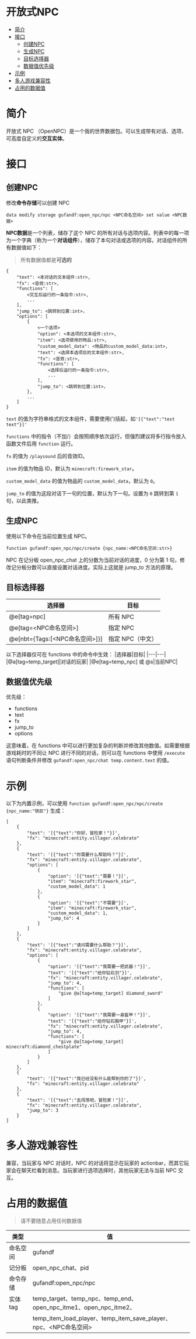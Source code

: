 # 开放式NPC

* [简介](#简介)
* [接口](#接口)
    * [创建NPC](#创建npc)
    * [生成NPC](#生成npc)
    * [目标选择器](#目标选择器)
    * [数据值优先级](#数据值优先级)
* [示例](#示例)
* [多人游戏兼容性](#多人游戏兼容性)
* [占用的数据值](#占用的数据值)


# 简介

开放式 NPC （OpenNPC）是一个我的世界数据包。可以生成带有对话、选项、可高度自定义的**交互实体**。

# 接口

## 创建NPC

修改**命令存储**可以创建 NPC
```
data modify storage gufandf:open_npc/npc <NPC命名空间> set value <NPC数据>
```
**NPC数据**是一个列表，储存了这个 NPC 的所有对话与选项内容。列表中的每一项为一个字典（称为一个**对话组件**），储存了本句对话或选项的内容。对话组件的所有数据值如下：

> 所有数据值都是**可选的**

```
{
    "text": <本对话的文本组件:str>,
    "fx": <音效:str>,
    "functions": [
        <交互后运行的一条指令:str>,
        ...
    ],
    "jump_to": <跳转到位置:int>，
    "options": [
        {
            <一个选项>
            "option": <本选项的文本组件:str>,
            "item": <选项使用的物品:str>,
            "custom_model_data": <物品的custom_model_data:int>,
            "text": <选择本选项后的文本组件:str>,
            "fx": <音效:str>,
            "functions": [
                <选择后运行的一条指令:str>,
                ...
            ],
            "jump_to": <跳转到位置:int>，
        },
        ...
    ]
}
```
`text` 的值为字符串格式的文本组件，需要使用(')括起，如`'[{"text":"test text"}]'`

`functions` 中的指令（不加/）会按照顺序依次运行，但强烈建议将多行指令放入函数文件后用 `function` 运行。

`fx` 的值为 `/playsound` 后的音效ID。

`item` 的值为物品 ID，默认为 `minecraft:firework_star`。

`custom_model_data` 的值为物品的 `custom_model_data`，默认为 `0`。

`jump_to` 的值为这段对话下一句的位置，默认为下一句。设置为 `0` 跳转到第 `1` 句，以此类推。




## 生成NPC

使用以下命令在当前位置生成 NPC。

```mcfunction
function gufandf:open_npc/npc/create {npc_name:<NPC命名空间:str>}
```

NPC 在记分板 open_npc_chat 上的分数为当前对话的进度，0 分为第 1 句，修改记分板分数可以直接设置对话进度。实际上这就是 jump_to 方法的原理。

## 目标选择器
|选择器|目标|
|---|---|
|@e[tag=npc]|所有 NPC|
|@e[tag=<NPC命名空间>]|指定 NPC|
|@e[nbt={Tags:[<NPC命名空间>]}]|指定 NPC（中文）|

以下选择器仅可在 functions 中的命令中生效：
|选择器|目标|
|---|---|
|@a[tag=temp_target]|对话的玩家|
|@e[tag=temp_npc] 或 @s|当前NPC|

## 数据值优先级

优先级：
- functions
- text
- fx
- jump_to
- options

这意味着，在 functions 中可以进行更加复杂的判断并修改其他数值。如需要根据游戏耗时的不同让 NPC 进行不同的对话，则可以在 functions 中使用 `/execute` 语句判断条件并修改 `gufandf:open_npc/chat temp.content.text` 的值。

# 示例

以下为内置示例，可以使用 `function gufandf:open_npc/npc/create {npc_name:"铁匠"}` 生成：

```
[
    {
        "text": '[{"text":"你好，冒险家！"}]',
        "fx": "minecraft:entity.villager.celebrate"
    },
    {
        "text": '[{"text":"你需要什么帮助吗？"}]',
        "fx": "minecraft:entity.villager.celebrate",
        "options": [
            {
                "option": '[{"text":"需要！"}]',
                "item": "minecraft:firework_star",
                "custom_model_data": 1
            },
            {
                "option": '[{"text":"不需要"}]',
                "item": "minecraft:firework_star",
                "custom_model_data": 1,
                "jump_to": 4
            }
        ]
    },
    {
        "text": '[{"text":"请问需要什么帮助？"}]',
        "fx": "minecraft:entity.villager.celebrate",
        "options": [
            {
                "option": '[{"text":"我需要一把武器！"}]',
                "text": '[{"text":"给你钻石剑"}]',
                "fx": "minecraft:entity.villager.celebrate",
                "jump_to": 4,
                "functions": [
                    "give @a[tag=temp_target] diamond_sword"
                ]
            },
            {
                "option": '[{"text":"我需要一身盔甲！"}]',
                "text": '[{"text":"给你钻石胸甲"}]',
                "fx": "minecraft:entity.villager.celebrate",
                "jump_to": 4,
                "functions": [
                    "give @a[tag=temp_target] minecraft:diamond_chestplate"
                ]
            }
        ]
    },
    {
        "text": '[{"text":"我已经没有什么能帮到你的了"}]',
        "fx": "minecraft:entity.villager.celebrate"
    },
    {
        "text": '[{"text":"去闯荡吧，冒险家！"}]',
        "fx": "minecraft:entity.villager.celebrate",
        "jump_to": 3
    }
]

```

# 多人游戏兼容性
兼容，当玩家与 NPC 对话时，NPC 的对话将显示在玩家的 actionbar，而其它玩家会在聊天栏看到消息。当玩家进行选项选择时，其他玩家无法与当前 NPC 交互。

# 占用的数据值

> 请不要随意占用任何数据值

|类型|值|
| ------ | ----- |
| 命名空间 |gufandf|
| 记分板 |open_npc_chat、pid|
| 命令存储 |gufandf:open_npc/npc|
| 实体tag |temp_target、temp_npc、temp_end、open_npc_itme1、open_npc_itme2、|
||temp_item_load_player、temp_item_save_player、npc、<NPC命名空间>|
